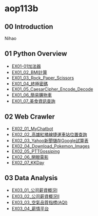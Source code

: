 # aop113b
## 00 Introduction
Nihao
## 01 Python Overview
- [EX01-01加法器](./EX01_01_加法器.ipynb)
- [EX01_02_BMI計算](./EX01_02_BMI計算.ipynb)
- [EX01_03_Rock_Paper_Scissors](./EX01_03_Rock_Paper_Scissors.ipynb)
- [EX01_04_終極密碼](./EX01_04_終極密碼.ipynb)
- [EX01_05_CaesarCipher_Encode_Decode](./EX01_05_CaesarCipher_Encode_Decode.ipynb)
- [EX01_06_簡易購物車](./EX01_06_簡易購物車.ipynb)
- [EX01_07_美食資訊查詢](./EX01_07_美食資訊查詢.ipynb)
## 02 Web Crawler
- [EX02_01_MyChatbot](./EX02_01_MyChatbot.ipynb)
- [EX02_02_高雄紅橘線捷運車站位置查詢](./EX02_02_高雄紅橘線捷運車站位置查詢.ipynb)
- [EX02_03_Yahoo新聞儲存Google試算表](./EX02_03_Yahoo新聞儲存Google試算表.ipynb)
- [EX02_04_Download_Pokemon_Images](./EX02_04_Download_Pokemon_Images.ipynb)
- [EX02_05_PTTGossiping](./EX02_05_PTTGossiping.ipynb)
- [EX02_06_開眼電影](./EX02_06_開眼電影.ipynb)
- [EX02_07_KKDay](./EX02_07_KKDay.ipynb)
## 03 Data Analysis
- [EX03_01_公司薪資概況Ⅰ](./EX03_01_公司薪資概況Ⅰ.ipynb)
- [EX03_02_公司薪資概況Ⅱ](./EX03_02_公司薪資概況Ⅱ.ipynb)
- [EX03_03_空氣品質指標(AQI)](./EX03_03_空氣品質指標(AQI).ipynb)
- [EX03_04_薪情平台](./EX03_04_薪情平台.ipynb)
